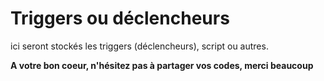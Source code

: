 # Triggers ou déclencheurs

ici seront stockés les triggers (déclencheurs), script ou autres.

**A votre bon coeur, n'hésitez pas à partager vos codes, merci beaucoup**
